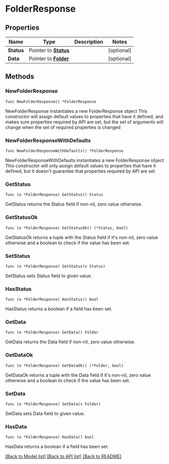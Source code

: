 # FolderResponse

## Properties

Name | Type | Description | Notes
------------ | ------------- | ------------- | -------------
**Status** | Pointer to [**Status**](Status.md) |  | [optional] 
**Data** | Pointer to [**Folder**](Folder.md) |  | [optional] 

## Methods

### NewFolderResponse

`func NewFolderResponse() *FolderResponse`

NewFolderResponse instantiates a new FolderResponse object
This constructor will assign default values to properties that have it defined,
and makes sure properties required by API are set, but the set of arguments
will change when the set of required properties is changed

### NewFolderResponseWithDefaults

`func NewFolderResponseWithDefaults() *FolderResponse`

NewFolderResponseWithDefaults instantiates a new FolderResponse object
This constructor will only assign default values to properties that have it defined,
but it doesn't guarantee that properties required by API are set

### GetStatus

`func (o *FolderResponse) GetStatus() Status`

GetStatus returns the Status field if non-nil, zero value otherwise.

### GetStatusOk

`func (o *FolderResponse) GetStatusOk() (*Status, bool)`

GetStatusOk returns a tuple with the Status field if it's non-nil, zero value otherwise
and a boolean to check if the value has been set.

### SetStatus

`func (o *FolderResponse) SetStatus(v Status)`

SetStatus sets Status field to given value.

### HasStatus

`func (o *FolderResponse) HasStatus() bool`

HasStatus returns a boolean if a field has been set.

### GetData

`func (o *FolderResponse) GetData() Folder`

GetData returns the Data field if non-nil, zero value otherwise.

### GetDataOk

`func (o *FolderResponse) GetDataOk() (*Folder, bool)`

GetDataOk returns a tuple with the Data field if it's non-nil, zero value otherwise
and a boolean to check if the value has been set.

### SetData

`func (o *FolderResponse) SetData(v Folder)`

SetData sets Data field to given value.

### HasData

`func (o *FolderResponse) HasData() bool`

HasData returns a boolean if a field has been set.


[[Back to Model list]](../README.md#documentation-for-models) [[Back to API list]](../README.md#documentation-for-api-endpoints) [[Back to README]](../README.md)


